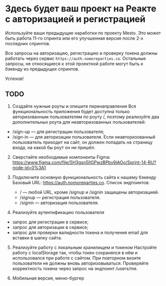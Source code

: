 # Здесь будет ваш проект на Реакте с авторизацией и регистрацией

Используйте ваши предыдущие наработки по проекту Mesto. Это может быть работа 11-го спринта или его улучшенная версия после 2-х последних спринтов.

Все запросы на авторизацию, регистрацию и проверку токена должны работать через сервис `https://auth.nomoreparties.co`. Остальные запросы, не относящиеся к этой проектной работе могут быть к бэкенду из предыдущих спринтов.

Успехов!

## TODO

1. Создайте нужные роуты и опишите перенаправления
   Вся функциональность приложения будет доступна только авторизованным пользователям по роуту /, поэтому реализуйте два дополнительных роута для неавторизованных пользователей:

- /sign-up — для регистрации пользователя;
- /sign-in — для авторизации пользователя.
  Если неавторизованный пользователь приходит на сайт, он должен попадать на страницу входа, на какой бы роут он ни пришёл.

2. Сверстайте необходимые компоненты
   Figma: https://www.figma.com/file/5H3gsn5lIGPwzBPby9jAOo/Sprint-14-RU?node-id=0%3A1

3. Подключите основную функциональность сайта к нашему бэкенду
   Базовый URL: https://auth.nomoreparties.co.
   Список эндпоинтов:

   - / — любой URL, кроме /signup и /signin защищены авторизацией.
   - /signup — регистрация пользователя.
   - /signin — авторизация пользователя.

4. Реализуйте аутентификацию пользователя

- запрос для регистрации в сервисе;
- запрос для авторизации в сервисе;
- запрос для проверки валидности токена и получения email для вставки в шапку сайта.

5. Реализуйте работу с локальным хранилищем и токеном
   Настройте работу с localStorage так, чтобы токен сохранялся в нём и использовался при работе с сайтом. При повторном визите пользователи не должны вновь авторизовываться.
   Проверяйте корректность токена через запрос на эндпоинт /users/me.

6. Мобильная версия, меню-бургер
